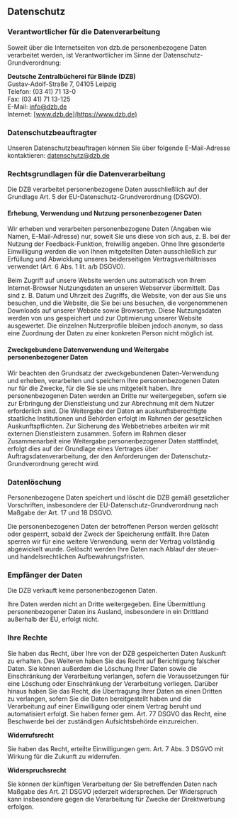 ## Datenschutz

### Verantwortlicher für die Datenverarbeitung

Soweit über die Internetseiten von dzb.de personenbezogene Daten verarbeitet werden, ist Verantwortlicher im Sinne der Datenschutz-Grundverordnung:

**Deutsche Zentralbücherei für Blinde (DZB)**<br>
Gustav-Adolf-Straße 7, 04105 Leipzig<br>
Telefon: (03 41) 71 13-0<br>
Fax: (03 41) 71 13-125<br>
E-Mail: [info@dzb.de](mailto:info@dzb.de)<br> 
Internet: [www.dzb.de](https://www.dzb.de)<br>

### Datenschutzbeauftragter

Unseren Datenschutzbeauftragen können Sie über folgende E-Mail-Adresse kontaktieren: [datenschutz@dzb.de](mailto:datenschutz@dzb.de)

### Rechtsgrundlagen für die Datenverarbeitung

Die DZB verarbeitet personenbezogene Daten ausschließlich auf der Grundlage Art. 5 der EU-Datenschutz-Grundverordnung (DSGVO).

#### Erhebung, Verwendung und Nutzung personenbezogener Daten

Wir erheben und verarbeiten personenbezogene Daten (Angaben wie Namen, E-Mail-Adresse) nur, soweit Sie uns diese von sich aus, z. B. bei der Nutzung der Feedback-Funktion, freiwillig angeben. Ohne Ihre gesonderte Einwilligung werden die von Ihnen mitgeteilten Daten ausschließlich zur Erfüllung und Abwicklung
unseres beiderseitigen Vertragsverhältnisses verwendet (Art. 6 Abs. 1 lit. a/b DSGVO).

Beim Zugriff auf unsere Website werden uns automatisch von Ihrem Internet-Browser Nutzungsdaten an unseren Webserver übermittelt. Das sind z. B. Datum und Uhrzeit des Zugriffs, die Website, von der aus Sie uns besuchen, und die Website, die Sie bei uns besuchen, die vorgenommenen Downloads auf unserer Website sowie Browsertyp. Diese Nutzungsdaten werden von uns gespeichert und zur Optimierung unserer Website ausgewertet. Die einzelnen Nutzerprofile bleiben jedoch anonym, so dass eine Zuordnung der Daten zu einer konkreten Person nicht möglich ist.

#### Zweckgebundene Datenverwendung und Weitergabe personenbezogener Daten

Wir beachten den Grundsatz der zweckgebundenen Daten-Verwendung und erheben, verarbeiten und speichern Ihre personenbezogenen Daten nur für die Zwecke, für die Sie sie uns mitgeteilt haben. Ihre personenbezogenen Daten werden an Dritte nur weitergegeben, sofern sie zur Erbringung der Dienstleistung und zur Abrechnung mit dem Nutzer erforderlich sind. Die Weitergabe der Daten an auskunftsberechtigte staatliche Institutionen und Behörden erfolgt im Rahmen der gesetzlichen Auskunftspflichten. Zur Sicherung des Webbetriebes arbeiten wir mit externen Dienstleistern zusammen. Sofern im Rahmen dieser Zusammenarbeit eine Weitergabe personenbezogener Daten stattfindet, erfolgt dies auf der Grundlage eines Vertrages über Auftragsdatenverarbeitung, der den Anforderungen der Datenschutz-Grundverordnung gerecht wird.

### Datenlöschung

Personenbezogene Daten speichert und löscht die DZB gemäß gesetzlicher Vorschriften, insbesondere der EU-Datenschutz-Grundverordnung nach Maßgabe der Art. 17 und 18 DSGVO.

Die personenbezogenen Daten der betroffenen Person werden gelöscht oder gesperrt, sobald der Zweck der Speicherung entfällt. Ihre Daten sperren wir für eine weitere Verwendung, wenn der Vertrag vollständig abgewickelt wurde. Gelöscht werden Ihre Daten nach Ablauf der steuer- und handelsrechtlichen Aufbewahrungsfristen.

### Empfänger der Daten

Die DZB verkauft keine personenbezogenen Daten.

Ihre Daten werden nicht an Dritte weitergegeben. Eine Übermittlung personenbezogener Daten ins Ausland, insbesondere in ein Drittland außerhalb der EU, erfolgt nicht.

### Ihre Rechte

Sie haben das Recht, über Ihre von der DZB gespeicherten Daten Auskunft zu erhalten. Des Weiteren haben Sie das Recht auf Berichtigung falscher Daten. Sie können außerdem die Löschung Ihrer Daten sowie die Einschränkung der Verarbeitung verlangen, sofern die Voraussetzungen für eine Löschung oder Einschränkung der Verarbeitung vorliegen. Darüber hinaus haben Sie das Recht, die Übertragung Ihrer Daten an einen Dritten zu verlangen, sofern Sie die Daten bereitgestellt haben und die Verarbeitung auf einer Einwilligung oder einem Vertrag beruht und automatisiert erfolgt.
Sie haben ferner gem. Art. 77 DSGVO das Recht, eine Beschwerde bei der zuständigen Aufsichtsbehörde einzureichen.

**Widerrufsrecht**

Sie haben das Recht, erteilte Einwilligungen gem. Art. 7 Abs. 3 DSGVO mit Wirkung für die Zukunft zu widerrufen.

**Widerspruchsrecht**

Sie können der künftigen Verarbeitung der Sie betreffenden Daten nach Maßgabe des Art. 21 DSGVO jederzeit widersprechen. Der Widerspruch kann insbesondere gegen die Verarbeitung für Zwecke der Direktwerbung erfolgen.

